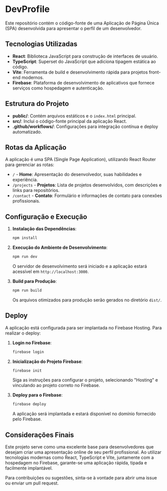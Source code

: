 # DevProfile

Este repositório contém o código-fonte de uma Aplicação de Página Única (SPA) desenvolvida para apresentar o perfil de um desenvolvedor.

## Tecnologias Utilizadas

- **React**: Biblioteca JavaScript para construção de interfaces de usuário.
- **TypeScript**: Superset do JavaScript que adiciona tipagem estática ao código.
- **Vite**: Ferramenta de build e desenvolvimento rápida para projetos front-end modernos.
- **Firebase**: Plataforma de desenvolvimento de aplicativos que fornece serviços como hospedagem e autenticação.

## Estrutura do Projeto

- **public/**: Contém arquivos estáticos e o `index.html` principal.
- **src/**: Inclui o código-fonte principal da aplicação React.
- **.github/workflows/**: Configurações para integração contínua e deploy automatizado.

## Rotas da Aplicação

A aplicação é uma SPA (Single Page Application), utilizando React Router para gerenciar as rotas:

- `/` - **Home**: Apresentação do desenvolvedor, suas habilidades e experiência.
- `/projects` - **Projetos**: Lista de projetos desenvolvidos, com descrições e links para repositórios.
- `/contact` - **Contato**: Formulário e informações de contato para conexões profissionais.

## Configuração e Execução

1. **Instalação das Dependências**:

   ```bash
   npm install
   ```

2. **Execução do Ambiente de Desenvolvimento**:

   ```bash
   npm run dev
   ```

   O servidor de desenvolvimento será iniciado e a aplicação estará acessível em `http://localhost:3000`.

3. **Build para Produção**:

   ```bash
   npm run build
   ```

   Os arquivos otimizados para produção serão gerados no diretório `dist/`.

## Deploy

A aplicação está configurada para ser implantada no Firebase Hosting. Para realizar o deploy:

1. **Login no Firebase**:

   ```bash
   firebase login
   ```

2. **Inicialização do Projeto Firebase**:

   ```bash
   firebase init
   ```

   Siga as instruções para configurar o projeto, selecionando "Hosting" e vinculando ao projeto correto no Firebase.

3. **Deploy para o Firebase**:

   ```bash
   firebase deploy
   ```

   A aplicação será implantada e estará disponível no domínio fornecido pelo Firebase.

## Considerações Finais

Este projeto serve como uma excelente base para desenvolvedores que desejam criar uma apresentação online de seu perfil profissional. Ao utilizar tecnologias modernas como React, TypeScript e Vite, juntamente com a hospedagem no Firebase, garante-se uma aplicação rápida, tipada e facilmente implantável.

Para contribuições ou sugestões, sinta-se à vontade para abrir uma issue ou enviar um pull request.
